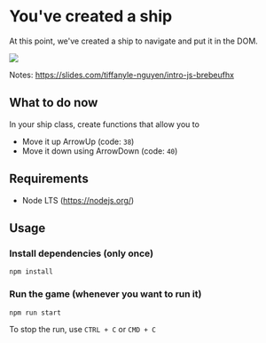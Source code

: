 # You've created a ship
At this point, we've created a ship to navigate and put it in the DOM.

![](https://github.com/sirMerr/spaceship-game/blob/1.creation_vaisseau/src/static/Spaceship.svg)

Notes: https://slides.com/tiffanyle-nguyen/intro-js-brebeufhx

## What to do now
In your ship class, create functions that allow you to
* Move it up ArrowUp (code: `38`) 
* Move it down using ArrowDown (code: `40`)

## Requirements
- Node LTS (https://nodejs.org/)

## Usage
### Install dependencies (only once)
```
npm install
```

### Run the game (whenever you want to run it)
```
npm run start
```
To stop the run, use `CTRL + C` or `CMD + C`
